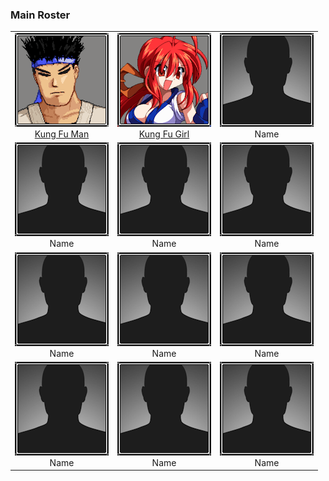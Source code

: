 ### Main Roster
||||
|:-----------:|:-----------:|:---------:|
|[![](./characters/portraits/kungfuman.png)<br/>Kung Fu Man](./characters/kungfuman.md) |[![](./characters/portraits/kungfugirl.png)<br/>Kung Fu Girl](./characters/kungfugirl.md) |![](./characters/portraits/blank.png)<br/>Name  |
|![](./characters/portraits/blank.png)<br/>Name                                         |![](./characters/portraits/blank.png)<br/>Name                                            |![](./characters/portraits/blank.png)<br/>Name  |
|![](./characters/portraits/blank.png)<br/>Name                                         |![](./characters/portraits/blank.png)<br/>Name                                            |![](./characters/portraits/blank.png)<br/>Name  |
|![](./characters/portraits/blank.png)<br/>Name                                         |![](./characters/portraits/blank.png)<br/>Name                                            |![](./characters/portraits/blank.png)<br/>Name  |
